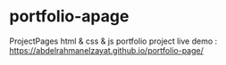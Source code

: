 # portfolio-apage
ProjectPages
html & css & js portfolio project 
live demo : https://abdelrahmanelzayat.github.io/portfolio-page/
